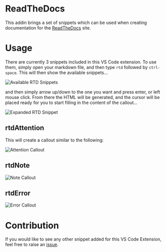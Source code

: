 # ReadTheDocs

This addin brings a set of snippets which can be used when creating documentation for the [ReadTheDocs](https://readthedocs.org/) site.

# Usage

There are currently 3 snippets included in this VS Code extension.  To use them, simply open your markdown file, and then type `rtd` followed by `ctrl-space`.  This will then show the available snippets...

![Available RTD Snippets](https://raw.githubusercontent.com/gep13/readthedocs-vscode/master/images/Rtd-Snippets.png)

and then simply arrow up/down to the one you want and press enter, or left mouse click.  From there the HTML will be generated, and the cursor will be placed ready for you to start filling in the content of the callout...

![Expanded RTD Snippet](https://raw.githubusercontent.com/gep13/readthedocs-vscode/master/images/Expanded-Rtd-Snippet.png)

## rtdAttention

This will create a callout similar to the following:

![Attention Callout](https://raw.githubusercontent.com/gep13/readthedocs-vscode/master/images/Attention-Callout.png)

## rtdNote

![Note Callout](https://raw.githubusercontent.com/gep13/readthedocs-vscode/master/images/Note-Callout.png)

## rtdError

![Error Callout](https://raw.githubusercontent.com/gep13/readthedocs-vscode/master/images/Error-Callout.png)

# Contribution

If you would like to see any other snippet added for this VS Code Extension, feel free to raise an [issue](https://github.com/gep13/readthedocs-vscode/issues).